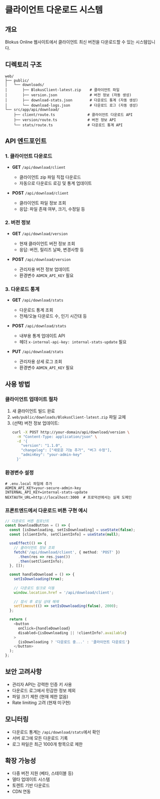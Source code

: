 # 클라이언트 다운로드 시스템

## 개요
Blokus Online 웹사이트에서 클라이언트 최신 버전을 다운로드할 수 있는 시스템입니다.

## 디렉토리 구조
```
web/
├── public/
│   └── downloads/
│       ├── BlokusClient-latest.zip    # 클라이언트 파일
│       ├── version.json               # 버전 정보 (자동 생성)
│       ├── download-stats.json        # 다운로드 통계 (자동 생성)
│       └── download-logs.json         # 다운로드 로그 (자동 생성)
└── src/app/api/download/
    ├── client/route.ts               # 클라이언트 다운로드 API
    ├── version/route.ts              # 버전 정보 API
    └── stats/route.ts                # 다운로드 통계 API
```

## API 엔드포인트

### 1. 클라이언트 다운로드
- **GET** `/api/download/client`
  - 클라이언트 zip 파일 직접 다운로드
  - 자동으로 다운로드 로깅 및 통계 업데이트

- **POST** `/api/download/client`
  - 클라이언트 파일 정보 조회
  - 응답: 파일 존재 여부, 크기, 수정일 등

### 2. 버전 정보
- **GET** `/api/download/version`
  - 현재 클라이언트 버전 정보 조회
  - 응답: 버전, 릴리즈 날짜, 변경사항 등

- **POST** `/api/download/version`
  - 관리자용 버전 정보 업데이트
  - 환경변수 `ADMIN_API_KEY` 필요

### 3. 다운로드 통계
- **GET** `/api/download/stats`
  - 다운로드 통계 조회
  - 전체/오늘 다운로드 수, 인기 시간대 등

- **POST** `/api/download/stats`
  - 내부용 통계 업데이트 API
  - 헤더 `x-internal-api-key: internal-stats-update` 필요

- **PUT** `/api/download/stats`
  - 관리자용 상세 로그 조회
  - 환경변수 `ADMIN_API_KEY` 필요

## 사용 방법

### 클라이언트 업데이트 절차
1. 새 클라이언트 빌드 완료
2. `web/public/downloads/BlokusClient-latest.zip` 파일 교체
3. (선택) 버전 정보 업데이트:
   ```bash
   curl -X POST http://your-domain/api/download/version \
     -H "Content-Type: application/json" \
     -d '{
       "version": "1.1.0",
       "changelog": ["새로운 기능 추가", "버그 수정"],
       "adminKey": "your-admin-key"
     }'
   ```

### 환경변수 설정
```env
# .env.local 파일에 추가
ADMIN_API_KEY=your-secure-admin-key
INTERNAL_API_KEY=internal-stats-update
NEXTAUTH_URL=http://localhost:3000  # 프로덕션에서는 실제 도메인
```

### 프론트엔드에서 다운로드 버튼 구현 예시
```typescript
// 다운로드 버튼 컴포넌트
const DownloadButton = () => {
  const [isDownloading, setIsDownloading] = useState(false);
  const [clientInfo, setClientInfo] = useState(null);

  useEffect(() => {
    // 클라이언트 정보 조회
    fetch('/api/download/client', { method: 'POST' })
      .then(res => res.json())
      .then(setClientInfo);
  }, []);

  const handleDownload = () => {
    setIsDownloading(true);
    
    // 다운로드 링크로 이동
    window.location.href = '/api/download/client';
    
    // 잠시 후 로딩 상태 해제
    setTimeout(() => setIsDownloading(false), 2000);
  };

  return (
    <button 
      onClick={handleDownload}
      disabled={isDownloading || !clientInfo?.available}
    >
      {isDownloading ? '다운로드 중...' : '클라이언트 다운로드'}
    </button>
  );
};
```

## 보안 고려사항
- 관리자 API는 강력한 인증 키 사용
- 다운로드 로그에서 민감한 정보 제외
- 파일 크기 제한 (현재 제한 없음)
- Rate limiting 고려 (현재 미구현)

## 모니터링
- 다운로드 통계는 `/api/download/stats`에서 확인
- 서버 로그에 모든 다운로드 기록
- 로그 파일은 최근 1000개 항목으로 제한

## 확장 가능성
- 다중 버전 지원 (베타, 스테이블 등)
- 델타 업데이트 시스템
- 토렌트 기반 다운로드
- CDN 연동